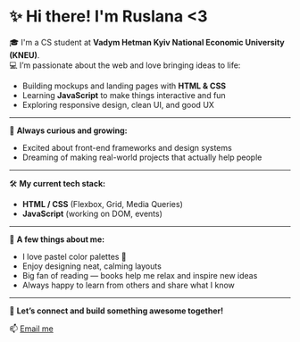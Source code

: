 # ✨ Hi there! I'm Ruslana <3

🎓 I'm a CS student at **Vadym Hetman Kyiv National Economic University (KNEU)**.  
💻 I’m passionate about the web and love bringing ideas to life:

- Building mockups and landing pages with **HTML & CSS**
- Learning **JavaScript** to make things interactive and fun
- Exploring responsive design, clean UI, and good UX

---

🌱 **Always curious and growing:**

- Excited about front-end frameworks and design systems
- Dreaming of making real-world projects that actually help people

---

🛠️ **My current tech stack:**

- **HTML / CSS** (Flexbox, Grid, Media Queries)
- **JavaScript** (working on DOM, events)

---

📌 **A few things about me:**

- I love pastel color palettes 🎨
- Enjoy designing neat, calming layouts
- Big fan of reading — books help me relax and inspire new ideas
- Always happy to learn from others and share what I know

---

🤝 **Let’s connect and build something awesome together!**  

📫 [Email me](mailto:ruslana7070@gmail.com)


